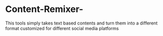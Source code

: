 # Content-Remixer-
This tools simply takes text based contents and turn them into a different format customized for different social media platforms 
